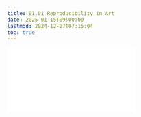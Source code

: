 ```yaml
---
title: 01.01 Reproducibility in Art
date: 2025-01-15T09:00:00
lastmod: 2024-12-07T07:15:04
toc: true
---
```


![Link to included file content](../../../../articles/reproducibility-in-art.md)
